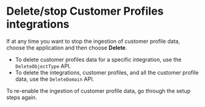 # Delete/stop Customer Profiles integrations<a name="delete-customer-profile-connection"></a>

If at any time you want to stop the ingestion of customer profile data, choose the application and then choose **Delete**\. 
+ To delete customer profiles data for a specific integration, use the `DeleteObjectType` API\.
+ To delete the integrations, customer profiles, and all the customer profile data, use the `DeleteDomain` API\.

To re\-enable the ingestion of customer profile data, go through the setup steps again\. 